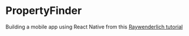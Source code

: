# PropertyFinder
Building a mobile app using React Native from this [Raywenderlich tutorial](https://www.raywenderlich.com/165140/react-native-tutorial-building-ios-android-apps-javascript?utm_source=raywenderlich.com+Weekly&utm_campaign=4c7b356cd8-raywenderlich_com_Weekly_Issue_129&utm_medium=email&utm_term=0_83b6edc87f-4c7b356cd8-41569836)

